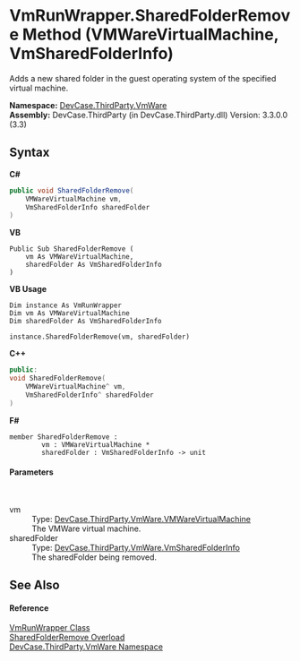 # VmRunWrapper.SharedFolderRemove Method (VMWareVirtualMachine, VmSharedFolderInfo)
 

Adds a new shared folder in the guest operating system of the specified virtual machine.

**Namespace:**&nbsp;<a href="N_DevCase_ThirdParty_VmWare">DevCase.ThirdParty.VmWare</a><br />**Assembly:**&nbsp;DevCase.ThirdParty (in DevCase.ThirdParty.dll) Version: 3.3.0.0 (3.3)

## Syntax

**C#**<br />
``` C#
public void SharedFolderRemove(
	VMWareVirtualMachine vm,
	VmSharedFolderInfo sharedFolder
)
```

**VB**<br />
``` VB
Public Sub SharedFolderRemove ( 
	vm As VMWareVirtualMachine,
	sharedFolder As VmSharedFolderInfo
)
```

**VB Usage**<br />
``` VB Usage
Dim instance As VmRunWrapper
Dim vm As VMWareVirtualMachine
Dim sharedFolder As VmSharedFolderInfo

instance.SharedFolderRemove(vm, sharedFolder)
```

**C++**<br />
``` C++
public:
void SharedFolderRemove(
	VMWareVirtualMachine^ vm, 
	VmSharedFolderInfo^ sharedFolder
)
```

**F#**<br />
``` F#
member SharedFolderRemove : 
        vm : VMWareVirtualMachine * 
        sharedFolder : VmSharedFolderInfo -> unit 

```


#### Parameters
&nbsp;<dl><dt>vm</dt><dd>Type: <a href="T_DevCase_ThirdParty_VmWare_VMWareVirtualMachine">DevCase.ThirdParty.VmWare.VMWareVirtualMachine</a><br />The VMWare virtual machine.</dd><dt>sharedFolder</dt><dd>Type: <a href="T_DevCase_ThirdParty_VmWare_VmSharedFolderInfo">DevCase.ThirdParty.VmWare.VmSharedFolderInfo</a><br />The sharedFolder being removed.</dd></dl>

## See Also


#### Reference
<a href="T_DevCase_ThirdParty_VmWare_VmRunWrapper">VmRunWrapper Class</a><br /><a href="Overload_DevCase_ThirdParty_VmWare_VmRunWrapper_SharedFolderRemove">SharedFolderRemove Overload</a><br /><a href="N_DevCase_ThirdParty_VmWare">DevCase.ThirdParty.VmWare Namespace</a><br />